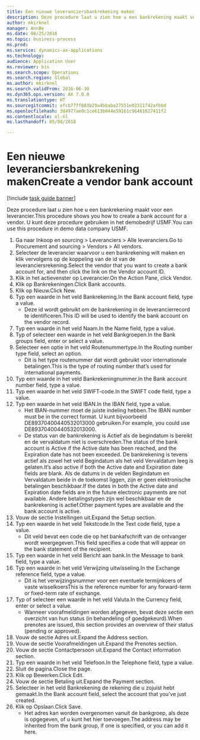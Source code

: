 ```yaml
--- 
title: Een nieuwe leveranciersbankrekening maken
description: Deze procedure laat u zien hoe u een bankrekening maakt voor een leverancier.
author: mkirknel
manager: AnnBe
ms.date: 08/25/2016
ms.topic: business-process
ms.prod: 
ms.service: dynamics-ax-applications
ms.technology: 
audience: Application User
ms.reviewer: bis
ms.search.scope: Operations
ms.search.region: Global
ms.author: mkirknel
ms.search.validFrom: 2016-06-30
ms.dyn365.ops.version: AX 7.0.0
ms.translationtype: HT
ms.sourcegitcommit: efcb77ff883b29a4bbaba27551e02311742afbbd
ms.openlocfilehash: 3d4977ae0c1ce613b044e59161c96461027411f2
ms.contentlocale: nl-nl
ms.lasthandoff: 05/08/2018

---
```

# <a name="create-a-vendor-bank-account"></a><span data-ttu-id="dccdd-103">Een nieuwe leveranciersbankrekening maken</span><span class="sxs-lookup"><span data-stu-id="dccdd-103">Create a vendor bank account</span></span>

[!include [task guide banner](../../includes/task-guide-banner.md)]

<span data-ttu-id="dccdd-104">Deze procedure laat u zien hoe u een bankrekening maakt voor een leverancier.</span><span class="sxs-lookup"><span data-stu-id="dccdd-104">This procedure shows you how to create a bank account for a vendor.</span></span> <span data-ttu-id="dccdd-105">U kunt deze procedure gebruiken in het demobedrijf USMF.</span><span class="sxs-lookup"><span data-stu-id="dccdd-105">You can use this procedure in demo data company USMF.</span></span>

1. <span data-ttu-id="dccdd-106">Ga naar Inkoop en sourcing > Leveranciers > Alle leveranciers.</span><span class="sxs-lookup"><span data-stu-id="dccdd-106">Go to Procurement and sourcing > Vendors > All vendors.</span></span>
2. <span data-ttu-id="dccdd-107">Selecteer de leverancier waarvoor u een bankrekening wilt maken en klik vervolgens op de koppeling van de id van de leveranciersrekening.</span><span class="sxs-lookup"><span data-stu-id="dccdd-107">Select the vendor that you want to create a bank account for, and then click the link on the Vendor account ID.</span></span>
3. <span data-ttu-id="dccdd-108">Klik in het actievenster op Leverancier.</span><span class="sxs-lookup"><span data-stu-id="dccdd-108">On the Action Pane, click Vendor.</span></span>
4. <span data-ttu-id="dccdd-109">Klik op Bankrekeningen.</span><span class="sxs-lookup"><span data-stu-id="dccdd-109">Click Bank accounts.</span></span>
5. <span data-ttu-id="dccdd-110">Klik op Nieuw.</span><span class="sxs-lookup"><span data-stu-id="dccdd-110">Click New.</span></span>
6. <span data-ttu-id="dccdd-111">Typ een waarde in het veld Bankrekening.</span><span class="sxs-lookup"><span data-stu-id="dccdd-111">In the Bank account field, type a value.</span></span>
    * <span data-ttu-id="dccdd-112">Deze id wordt gebruikt om de bankrekening in de leverancierrecord te identificeren.</span><span class="sxs-lookup"><span data-stu-id="dccdd-112">This ID will be used to identify the bank account on the vendor record.</span></span>  
7. <span data-ttu-id="dccdd-113">Typ een waarde in het veld Naam.</span><span class="sxs-lookup"><span data-stu-id="dccdd-113">In the Name field, type a value.</span></span>
8. <span data-ttu-id="dccdd-114">Typ of selecteer een waarde in het veld Bankgroepen.</span><span class="sxs-lookup"><span data-stu-id="dccdd-114">In the Bank groups field, enter or select a value.</span></span>
9. <span data-ttu-id="dccdd-115">Selecteer een optie in het veld Routenummertype.</span><span class="sxs-lookup"><span data-stu-id="dccdd-115">In the Routing number type field, select an option.</span></span>
    * <span data-ttu-id="dccdd-116">Dit is het type routenummer dat wordt gebruikt voor internationale betalingen.</span><span class="sxs-lookup"><span data-stu-id="dccdd-116">This is the type of routing number that’s used for international payments.</span></span>  
10. <span data-ttu-id="dccdd-117">Typ een waarde in het veld Bankrekeningnummer.</span><span class="sxs-lookup"><span data-stu-id="dccdd-117">In the Bank account number field, type a value.</span></span>
11. <span data-ttu-id="dccdd-118">Typ een waarde in het veld SWIFT-code.</span><span class="sxs-lookup"><span data-stu-id="dccdd-118">In the SWIFT code field, type a value.</span></span>
12. <span data-ttu-id="dccdd-119">Typ een waarde in het veld IBAN.</span><span class="sxs-lookup"><span data-stu-id="dccdd-119">In the IBAN field, type a value.</span></span>
    * <span data-ttu-id="dccdd-120">Het IBAN-nummer moet de juiste indeling hebben.</span><span class="sxs-lookup"><span data-stu-id="dccdd-120">The IBAN number must be in the correct format.</span></span> <span data-ttu-id="dccdd-121">U kunt bijvoorbeeld DE89370400440532013000 gebruiken.</span><span class="sxs-lookup"><span data-stu-id="dccdd-121">For example, you could use DE89370400440532013000.</span></span>  
    * <span data-ttu-id="dccdd-122">De status van de bankrekening is Actief als de begindatum is bereikt en de vervaldatum niet is overschreden.</span><span class="sxs-lookup"><span data-stu-id="dccdd-122">The status of the bank account is Active if the Active date has been reached, and the Expiration date has not been exceeded.</span></span> <span data-ttu-id="dccdd-123">De bankrekening is tevens actief als zowel het veld Begindatum als het veld Vervaldatum leeg is gelaten.</span><span class="sxs-lookup"><span data-stu-id="dccdd-123">It’s also active if both the Active date and Expiration date fields are blank.</span></span> <span data-ttu-id="dccdd-124">Als de datums in de velden Begindatum en Vervaldatum beide in de toekomst liggen, zijn er geen elektronische betalingen beschikbaar.</span><span class="sxs-lookup"><span data-stu-id="dccdd-124">If the dates in both the Active date and Expiration date fields are in the future electronic payments are not available.</span></span> <span data-ttu-id="dccdd-125">Andere betalingstypen zijn wel beschikbaar en de bankrekening is actief.</span><span class="sxs-lookup"><span data-stu-id="dccdd-125">Other payment types are available and the bank account is active.</span></span>  
13. <span data-ttu-id="dccdd-126">Vouw de sectie Instellingen uit.</span><span class="sxs-lookup"><span data-stu-id="dccdd-126">Expand the Setup section.</span></span>
14. <span data-ttu-id="dccdd-127">Typ een waarde in het veld Tekstcode.</span><span class="sxs-lookup"><span data-stu-id="dccdd-127">In the Text code field, type a value.</span></span>
    * <span data-ttu-id="dccdd-128">Dit veld bevat een code die op het bankafschrift van de ontvanger wordt weergegeven.</span><span class="sxs-lookup"><span data-stu-id="dccdd-128">This field specifies a code that will appear on the bank statement of the recipient.</span></span>  
15. <span data-ttu-id="dccdd-129">Typ een waarde in het veld Bericht aan bank.</span><span class="sxs-lookup"><span data-stu-id="dccdd-129">In the Message to bank field, type a value.</span></span>
16. <span data-ttu-id="dccdd-130">Typ een waarde in het veld Verwijzing uitwisseling.</span><span class="sxs-lookup"><span data-stu-id="dccdd-130">In the Exchange reference field, type a value.</span></span>
    * <span data-ttu-id="dccdd-131">Dit is het verwijzingsnummer voor een eventuele termijnkoers of vaste wisselkoers</span><span class="sxs-lookup"><span data-stu-id="dccdd-131">This is the reference number for any forward-term or fixed-term rate of exchange.</span></span>  
17. <span data-ttu-id="dccdd-132">Typ of selecteer een waarde in het veld Valuta.</span><span class="sxs-lookup"><span data-stu-id="dccdd-132">In the Currency field, enter or select a value.</span></span>
    * <span data-ttu-id="dccdd-133">Wanneer voorafmeldingen worden afgegeven, bevat deze sectie een overzicht van hun status (in behandeling of goedgekeurd).</span><span class="sxs-lookup"><span data-stu-id="dccdd-133">When prenotes are issued, this section provides an overview of their status (pending or approved).</span></span>  
18. <span data-ttu-id="dccdd-134">Vouw de sectie Adres uit.</span><span class="sxs-lookup"><span data-stu-id="dccdd-134">Expand the Address section.</span></span>
19. <span data-ttu-id="dccdd-135">Vouw de sectie Voorafmeldingen uit.</span><span class="sxs-lookup"><span data-stu-id="dccdd-135">Expand the Prenotes section.</span></span>
20. <span data-ttu-id="dccdd-136">Vouw de sectie Contactpersoon uit.</span><span class="sxs-lookup"><span data-stu-id="dccdd-136">Expand the Contact information section.</span></span>
21. <span data-ttu-id="dccdd-137">Typ een waarde in het veld Telefoon.</span><span class="sxs-lookup"><span data-stu-id="dccdd-137">In the Telephone field, type a value.</span></span>
22. <span data-ttu-id="dccdd-138">Sluit de pagina.</span><span class="sxs-lookup"><span data-stu-id="dccdd-138">Close the page.</span></span>
23. <span data-ttu-id="dccdd-139">Klik op Bewerken.</span><span class="sxs-lookup"><span data-stu-id="dccdd-139">Click Edit.</span></span>
24. <span data-ttu-id="dccdd-140">Vouw de sectie Betaling uit.</span><span class="sxs-lookup"><span data-stu-id="dccdd-140">Expand the Payment section.</span></span>
25. <span data-ttu-id="dccdd-141">Selecteer in het veld Bankrekening de rekening die u zojuist hebt gemaakt.</span><span class="sxs-lookup"><span data-stu-id="dccdd-141">In the Bank  account field, select the account that you’ve just created.</span></span>
26. <span data-ttu-id="dccdd-142">Klik op Opslaan.</span><span class="sxs-lookup"><span data-stu-id="dccdd-142">Click Save.</span></span>
    * <span data-ttu-id="dccdd-143">Het adres kan worden overgenomen vanuit de bankgroep, als deze is opgegeven, of u kunt het hier toevoegen.</span><span class="sxs-lookup"><span data-stu-id="dccdd-143">The address may be inherited from the bank group, if one is specified, or you can add it here.</span></span>  


